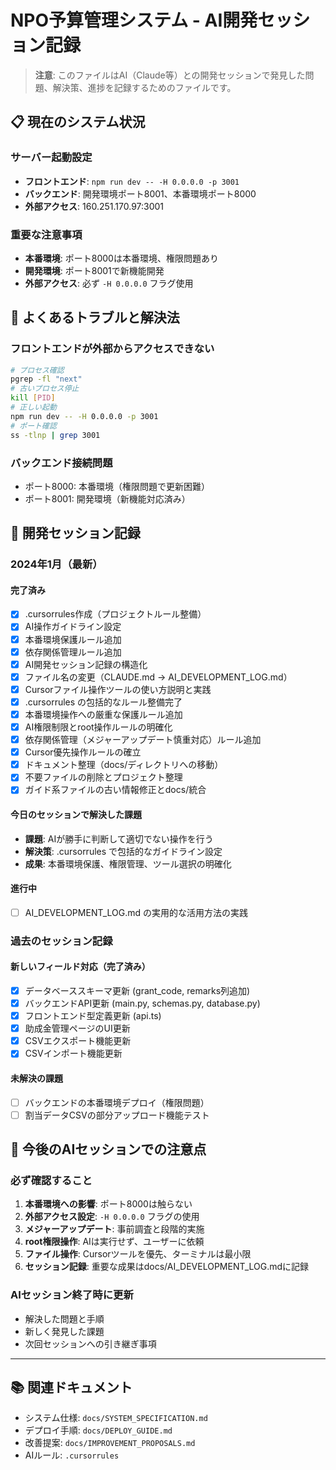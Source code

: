 # NPO予算管理システム - AI開発セッション記録

> **注意**: このファイルはAI（Claude等）との開発セッションで発見した問題、解決策、進捗を記録するためのファイルです。

## 📋 現在のシステム状況

### サーバー起動設定
- **フロントエンド**: `npm run dev -- -H 0.0.0.0 -p 3001`
- **バックエンド**: 開発環境ポート8001、本番環境ポート8000
- **外部アクセス**: 160.251.170.97:3001

### 重要な注意事項
- **本番環境**: ポート8000は本番環境、権限問題あり
- **開発環境**: ポート8001で新機能開発
- **外部アクセス**: 必ず `-H 0.0.0.0` フラグ使用

## 🔧 よくあるトラブルと解決法

### フロントエンドが外部からアクセスできない
```bash
# プロセス確認
pgrep -fl "next"
# 古いプロセス停止
kill [PID]
# 正しい起動
npm run dev -- -H 0.0.0.0 -p 3001
# ポート確認
ss -tlnp | grep 3001
```

### バックエンド接続問題
- ポート8000: 本番環境（権限問題で更新困難）
- ポート8001: 開発環境（新機能対応済み）

## 📅 開発セッション記録

### 2024年1月（最新）
#### 完了済み
- [x] .cursorrules作成（プロジェクトルール整備）
- [x] AI操作ガイドライン設定
- [x] 本番環境保護ルール追加
- [x] 依存関係管理ルール追加
- [x] AI開発セッション記録の構造化
- [x] ファイル名の変更（CLAUDE.md → AI_DEVELOPMENT_LOG.md）
- [x] Cursorファイル操作ツールの使い方説明と実践
- [x] .cursorrules の包括的なルール整備完了
- [x] 本番環境操作への厳重な保護ルール追加
- [x] AI権限制限とroot操作ルールの明確化
- [x] 依存関係管理（メジャーアップデート慎重対応）ルール追加
- [x] Cursor優先操作ルールの確立
- [x] ドキュメント整理（docs/ディレクトリへの移動）
- [x] 不要ファイルの削除とプロジェクト整理
- [x] ガイド系ファイルの古い情報修正とdocs/統合

#### 今日のセッションで解決した課題
- **課題**: AIが勝手に判断して適切でない操作を行う
- **解決策**: .cursorrules で包括的なガイドライン設定
- **成果**: 本番環境保護、権限管理、ツール選択の明確化

#### 進行中
- [ ] AI_DEVELOPMENT_LOG.md の実用的な活用方法の実践

### 過去のセッション記録
#### 新しいフィールド対応（完了済み）
- [x] データベーススキーマ更新 (grant_code, remarks列追加)
- [x] バックエンドAPI更新 (main.py, schemas.py, database.py)
- [x] フロントエンド型定義更新 (api.ts)
- [x] 助成金管理ページのUI更新
- [x] CSVエクスポート機能更新
- [x] CSVインポート機能更新

#### 未解決の課題
- [ ] バックエンドの本番環境デプロイ（権限問題）
- [ ] 割当データCSVの部分アップロード機能テスト

## 🎯 今後のAIセッションでの注意点

### 必ず確認すること
1. **本番環境への影響**: ポート8000は触らない
2. **外部アクセス設定**: `-H 0.0.0.0` フラグの使用
3. **メジャーアップデート**: 事前調査と段階的実施
4. **root権限操作**: AIは実行せず、ユーザーに依頼
5. **ファイル操作**: Cursorツールを優先、ターミナルは最小限
6. **セッション記録**: 重要な成果はdocs/AI_DEVELOPMENT_LOG.mdに記録

### AIセッション終了時に更新
- 解決した問題と手順
- 新しく発見した課題
- 次回セッションへの引き継ぎ事項

---

## 📚 関連ドキュメント
- システム仕様: `docs/SYSTEM_SPECIFICATION.md`
- デプロイ手順: `docs/DEPLOY_GUIDE.md`
- 改善提案: `docs/IMPROVEMENT_PROPOSALS.md`
- AIルール: `.cursorrules` 